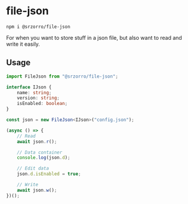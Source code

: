 # file-json

`npm i @srzorro/file-json`

For when you want to store stuff in a json file, but also want to read and write it easily.

## Usage

```typescript
import FileJson from "@srzorro/file-json";

interface IJson {
    name: string;
    version: string;
    isEnabled: boolean;
}

const json = new FileJson<IJson>("config.json");

(async () => {
    // Read
    await json.r();

    // Data container
    console.log(json.d);

    // Edit data
    json.d.isEnabled = true;

    // Write
    await json.w();
})();

```